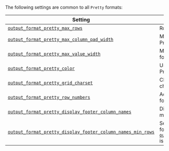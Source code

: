<!-- Note: This file is used as a snippet in all files that import it --> 

The following settings are common to all `Pretty` formats:

| Setting                                                                                                                                                                     | Description                                                                                                                                                                                                                                 | Default |
|-----------------------------------------------------------------------------------------------------------------------------------------------------------------------------|---------------------------------------------------------------------------------------------------------------------------------------------------------------------------------------------------------------------------------------------|---------|
| [`output_format_pretty_max_rows`](/docs/operations/settings/settings-formats.md/#output_format_pretty_max_rows)                                                          | Row limit for Pretty formats.                                                                                                                                                                                                               | `10000` |
| [`output_format_pretty_max_column_pad_width`](/docs/operations/settings/settings-formats.md/#output_format_pretty_max_column_pad_width)                                  | Maximum width to pad all values in a column in Pretty formats.                                                                                                                                                                              | `250`   |
| [`output_format_pretty_max_value_width`](/docs/operations/settings/settings-formats.md/#output_format_pretty_max_value_width)                                            | Maximum width of value to display in Pretty formats. If greater - it will be cut.                                                                                                                                                           | `10000` |                                                                                                                                                 
| [`output_format_pretty_color`](/docs/operations/settings/settings-formats.md/#output_format_pretty_color)                                                                | Use ANSI escape sequences to paint colors in Pretty formats.                                                                                                                                                                                | `true`  |
| [`output_format_pretty_grid_charset`](/docs/operations/settings/settings-formats.md/#output_format_pretty_grid_charset)                                                  | Charset for printing grid borders. Available charsets: ASCII, UTF-8.                                                                                                                                                                        | `UTF-8` |                                                                                                                                                           
| [`output_format_pretty_row_numbers`](/docs/operations/settings/settings-formats.md/#output_format_pretty_row_numbers)                                                    | Add row numbers before each row for pretty output format.                                                                                                                                                                                   | `true`  |                                                                                                                                                                          
| [`output_format_pretty_display_footer_column_names`](/docs/operations/settings/settings-formats.md/#output_format_pretty_display_footer_column_names)                    | Display column names in the footer if table contains many rows.                                                                                                                                                                             | `true`  |                                                                                                                                                                    
| [`output_format_pretty_display_footer_column_names_min_rows`](/docs/operations/settings/settings-formats.md/#output_format_pretty_display_footer_column_names_min_rows)  | Sets the minimum number of rows for which a footer will be displayed if [`output_format_pretty_display_footer_column_names`](/docs/operations/settings/settings-formats.md/#output_format_pretty_display_footer_column_names) is enabled.  | `50`    |
